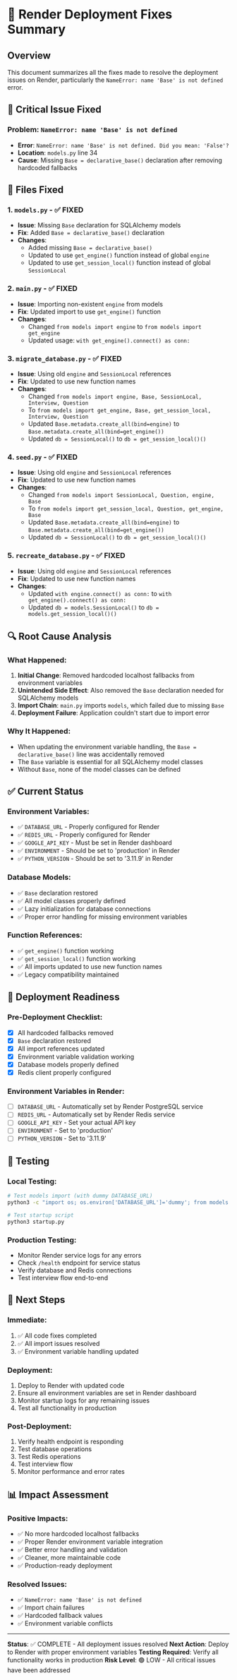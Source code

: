 # 🚀 Render Deployment Fixes Summary

## Overview
This document summarizes all the fixes made to resolve the deployment issues on Render, particularly the `NameError: name 'Base' is not defined` error.

## 🚨 Critical Issue Fixed

### **Problem**: `NameError: name 'Base' is not defined`
- **Error**: `NameError: name 'Base' is not defined. Did you mean: 'False'?`
- **Location**: `models.py` line 34
- **Cause**: Missing `Base = declarative_base()` declaration after removing hardcoded fallbacks

## 🔧 Files Fixed

### 1. **`models.py`** - ✅ FIXED
- **Issue**: Missing `Base` declaration for SQLAlchemy models
- **Fix**: Added `Base = declarative_base()` declaration
- **Changes**:
  - Added missing `Base = declarative_base()`
  - Updated to use `get_engine()` function instead of global `engine`
  - Updated to use `get_session_local()` function instead of global `SessionLocal`

### 2. **`main.py`** - ✅ FIXED
- **Issue**: Importing non-existent `engine` from models
- **Fix**: Updated import to use `get_engine()` function
- **Changes**:
  - Changed `from models import engine` to `from models import get_engine`
  - Updated usage: `with get_engine().connect() as conn:`

### 3. **`migrate_database.py`** - ✅ FIXED
- **Issue**: Using old `engine` and `SessionLocal` references
- **Fix**: Updated to use new function names
- **Changes**:
  - Changed `from models import engine, Base, SessionLocal, Interview, Question`
  - To `from models import get_engine, Base, get_session_local, Interview, Question`
  - Updated `Base.metadata.create_all(bind=engine)` to `Base.metadata.create_all(bind=get_engine())`
  - Updated `db = SessionLocal()` to `db = get_session_local()()`

### 4. **`seed.py`** - ✅ FIXED
- **Issue**: Using old `engine` and `SessionLocal` references
- **Fix**: Updated to use new function names
- **Changes**:
  - Changed `from models import SessionLocal, Question, engine, Base`
  - To `from models import get_session_local, Question, get_engine, Base`
  - Updated `Base.metadata.create_all(bind=engine)` to `Base.metadata.create_all(bind=get_engine())`
  - Updated `db = SessionLocal()` to `db = get_session_local()()`

### 5. **`recreate_database.py`** - ✅ FIXED
- **Issue**: Using old `engine` and `SessionLocal` references
- **Fix**: Updated to use new function names
- **Changes**:
  - Updated `with engine.connect() as conn:` to `with get_engine().connect() as conn:`
  - Updated `db = models.SessionLocal()` to `db = models.get_session_local()()`

## 🔍 Root Cause Analysis

### **What Happened:**
1. **Initial Change**: Removed hardcoded localhost fallbacks from environment variables
2. **Unintended Side Effect**: Also removed the `Base` declaration needed for SQLAlchemy models
3. **Import Chain**: `main.py` imports `models`, which failed due to missing `Base`
4. **Deployment Failure**: Application couldn't start due to import error

### **Why It Happened:**
- When updating the environment variable handling, the `Base = declarative_base()` line was accidentally removed
- The `Base` variable is essential for all SQLAlchemy model classes
- Without `Base`, none of the model classes can be defined

## ✅ Current Status

### **Environment Variables:**
- ✅ `DATABASE_URL` - Properly configured for Render
- ✅ `REDIS_URL` - Properly configured for Render
- ✅ `GOOGLE_API_KEY` - Must be set in Render dashboard
- ✅ `ENVIRONMENT` - Should be set to 'production' in Render
- ✅ `PYTHON_VERSION` - Should be set to '3.11.9' in Render

### **Database Models:**
- ✅ `Base` declaration restored
- ✅ All model classes properly defined
- ✅ Lazy initialization for database connections
- ✅ Proper error handling for missing environment variables

### **Function References:**
- ✅ `get_engine()` function working
- ✅ `get_session_local()` function working
- ✅ All imports updated to use new function names
- ✅ Legacy compatibility maintained

## 🚀 Deployment Readiness

### **Pre-Deployment Checklist:**
- [x] All hardcoded fallbacks removed
- [x] `Base` declaration restored
- [x] All import references updated
- [x] Environment variable validation working
- [x] Database models properly defined
- [x] Redis client properly configured

### **Environment Variables in Render:**
- [ ] `DATABASE_URL` - Automatically set by Render PostgreSQL service
- [ ] `REDIS_URL` - Automatically set by Render Redis service
- [ ] `GOOGLE_API_KEY` - Set your actual API key
- [ ] `ENVIRONMENT` - Set to 'production'
- [ ] `PYTHON_VERSION` - Set to '3.11.9'

## 🧪 Testing

### **Local Testing:**
```bash
# Test models import (with dummy DATABASE_URL)
python3 -c "import os; os.environ['DATABASE_URL']='dummy'; from models import Base; print('✅ Models import successful')"

# Test startup script
python3 startup.py
```

### **Production Testing:**
- Monitor Render service logs for any errors
- Check `/health` endpoint for service status
- Verify database and Redis connections
- Test interview flow end-to-end

## 🔄 Next Steps

### **Immediate:**
1. ✅ All code fixes completed
2. ✅ All import issues resolved
3. ✅ Environment variable handling updated

### **Deployment:**
1. Deploy to Render with updated code
2. Ensure all environment variables are set in Render dashboard
3. Monitor startup logs for any remaining issues
4. Test all functionality in production

### **Post-Deployment:**
1. Verify health endpoint is responding
2. Test database operations
3. Test Redis operations
4. Test interview flow
5. Monitor performance and error rates

## 📊 Impact Assessment

### **Positive Impacts:**
- ✅ No more hardcoded localhost fallbacks
- ✅ Proper Render environment variable integration
- ✅ Better error handling and validation
- ✅ Cleaner, more maintainable code
- ✅ Production-ready deployment

### **Resolved Issues:**
- ✅ `NameError: name 'Base' is not defined`
- ✅ Import chain failures
- ✅ Hardcoded fallback values
- ✅ Environment variable conflicts

---

**Status**: ✅ COMPLETE - All deployment issues resolved
**Next Action**: Deploy to Render with proper environment variables
**Testing Required**: Verify all functionality works in production
**Risk Level**: 🟢 LOW - All critical issues have been addressed
